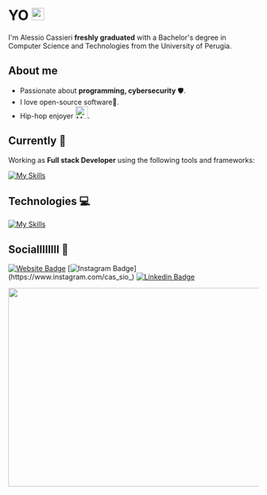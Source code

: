 # YO <img src="https://raw.githubusercontent.com/Tarikul-Islam-Anik/Animated-Fluent-Emojis/master/Emojis/Hand%20gestures/Waving%20Hand.png" alt="Waving Hand" width="25" height="25" />

I'm Alessio Cassieri **freshly graduated** with a Bachelor's degree in Computer Science and Technologies from the University of Perugia.

## About me 

- Passionate about **programming, cybersecurity** 🛡️.
- I love open-source software🐧.
- Hip-hop enjoyer <img src="https://raw.githubusercontent.com/Tarikul-Islam-Anik/Animated-Fluent-Emojis/master/Emojis/Objects/Musical%20Notes.png" alt="Musical Notes" width="25" height="25" />. 

## Currently 🎯
Working as **Full stack Developer** using the following tools and frameworks:

[![My Skills](https://skillicons.dev/icons?i=nestjs,postgres,angular,docker,git)](https://skillicons.dev)

## Technologies 💻

[![My Skills](https://skillicons.dev/icons?i=c,java,spring,py,php,js,ts,html,angular,laravel,nodejs,express,mysql,bash)](https://skillicons.dev)


<!--

<h2 align="left">Stats</h2>

<a href="https://github.com/anuraghazra/convoychat">
  <img height=200 align="center"  src="https://github-readme-stats.vercel.app/api/top-langs/?username=Cassio7&layout=compact&card_width=320&theme=dracula&hide=jupyter%20notebook,blade,purebasic,css" />
</a>
<br><br>
<a href="https://github.com/anuraghazra/github-readme-stats">
<img height=200 align="center" src="https://github-readme-stats.vercel.app/api?username=Cassio7&show_icons=true&theme=dracula&rank_icon=github" />
</a>

-->


## Sociallllllll 🔗

[![Website Badge](https://img.shields.io/badge/-Portfolio-0A66C2?style=flat-square&link=https://alessiocassieri.netlify.app/)](https://alessiocassieri.netlify.app/)
[![Instagram Badge](https://img.shields.io/badge/-@cas_sio_-D7008A?style=flat-square&labelColor=D7008A&logo=Instagram&logoColor=white&link=https://www.instagram.com/cas_sio_)](https://www.instagram.com/cas_sio_)
[![Linkedin Badge](https://img.shields.io/badge/-alessiocassieri-blue?style=flat-square&logo=Linkedin&logoColor=white&link=https://www.linkedin.com/in/alessio-cassieri-7424042b5)](https://www.linkedin.com/in/alessio-cassieri-7424042b5/)




<div align="center">
 
<img src ="https://media3.giphy.com/media/v1.Y2lkPTc5MGI3NjExdWZ4czU5ZGNvcHoxemMzbjlyeWh2Y2c3dTVxZG81dzFjaDI0c25ldSZlcD12MV9pbnRlcm5hbF9naWZfYnlfaWQmY3Q9Zw/9uITwFum2zFg9fBHYU/giphy.gif" width="720" height="400" >

</div>
